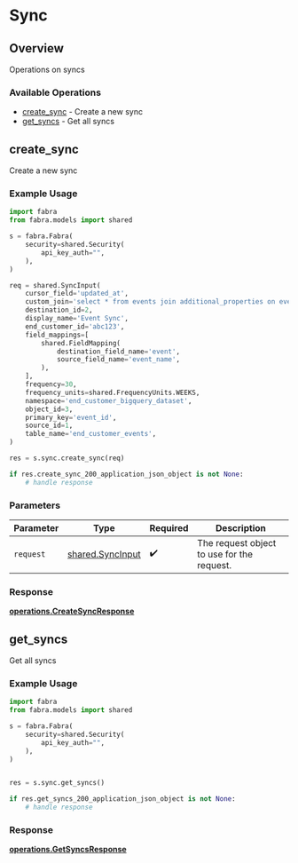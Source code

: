 # Sync

## Overview

Operations on syncs

### Available Operations

* [create_sync](#create_sync) - Create a new sync
* [get_syncs](#get_syncs) - Get all syncs

## create_sync

Create a new sync

### Example Usage

```python
import fabra
from fabra.models import shared

s = fabra.Fabra(
    security=shared.Security(
        api_key_auth="",
    ),
)

req = shared.SyncInput(
    cursor_field='updated_at',
    custom_join='select * from events join additional_properties on events.id = additional_properties.event_id;',
    destination_id=2,
    display_name='Event Sync',
    end_customer_id='abc123',
    field_mappings=[
        shared.FieldMapping(
            destination_field_name='event',
            source_field_name='event_name',
        ),
    ],
    frequency=30,
    frequency_units=shared.FrequencyUnits.WEEKS,
    namespace='end_customer_bigquery_dataset',
    object_id=3,
    primary_key='event_id',
    source_id=1,
    table_name='end_customer_events',
)

res = s.sync.create_sync(req)

if res.create_sync_200_application_json_object is not None:
    # handle response
```

### Parameters

| Parameter                                            | Type                                                 | Required                                             | Description                                          |
| ---------------------------------------------------- | ---------------------------------------------------- | ---------------------------------------------------- | ---------------------------------------------------- |
| `request`                                            | [shared.SyncInput](../../models/shared/syncinput.md) | :heavy_check_mark:                                   | The request object to use for the request.           |


### Response

**[operations.CreateSyncResponse](../../models/operations/createsyncresponse.md)**


## get_syncs

Get all syncs

### Example Usage

```python
import fabra
from fabra.models import shared

s = fabra.Fabra(
    security=shared.Security(
        api_key_auth="",
    ),
)


res = s.sync.get_syncs()

if res.get_syncs_200_application_json_object is not None:
    # handle response
```


### Response

**[operations.GetSyncsResponse](../../models/operations/getsyncsresponse.md)**

